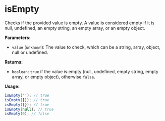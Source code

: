 # isEmpty

Checks if the provided value is empty. A value is considered empty if it is null, undefined, an empty string, an empty array, or an empty object.

**Parameters:**

* `value` (`unknown`): The value to check, which can be a string, array, object, null or undefined.

**Returns:**

* `boolean`: `true` if the value is empty (null, undefined, empty string, empty array, or empty object), otherwise `false`.

**Usage:**

```ts
isEmpty(''); // true
isEmpty([]); // true
isEmpty({}); // true
isEmpty(null); // true
isEmpty(0); // false
```
